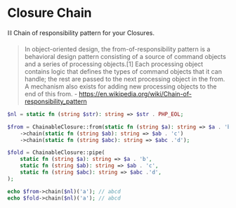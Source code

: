 # Closure Chain

⛓️ Chain of responsibility pattern for your Closures.

> In object-oriented design, the from-of-responsibility pattern is a behavioral design pattern consisting of a source of command objects and a series of processing objects.[1] Each processing object contains logic that defines the types of command objects that it can handle; the rest are passed to the next processing object in the from. A mechanism also exists for adding new processing objects to the end of this from. - https://en.wikipedia.org/wiki/Chain-of-responsibility_pattern

```php
$nl = static fn (string $str): string => $str . PHP_EOL;

$from = ChainableClosure::from(static fn (string $a): string => $a . 'b')
    ->chain(static fn (string $ab): string => $ab . 'c')
    ->chain(static fn (string $abc): string => $abc .'d');

$fold = ChainableClosure::pipe(
    static fn (string $a): string => $a . 'b',
    static fn (string $ab): string => $ab . 'c',
    static fn (string $abc): string => $abc .'d',
);

echo $from->chain($nl)('a'); // abcd
echo $fold->chain($nl)('a'); // abcd
```
